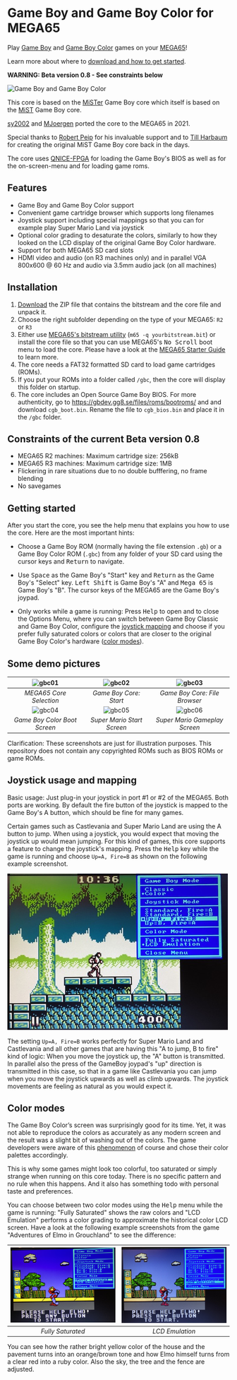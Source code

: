 Game Boy and Game Boy Color for MEGA65
======================================

Play [Game Boy](https://en.wikipedia.org/wiki/Game_Boy) and
[Game Boy Color](https://en.wikipedia.org/wiki/Game_Boy_Color) games on your
[MEGA65](https://mega65.org/)!

Learn more about where to [download and how to get started](#Installation).

**WARNING: Beta version 0.8 - See constraints below**

![Game Boy and Game Boy Color](doc/gb-and-gbc.jpg)

This core is based on the
[MiSTer](https://github.com/MiSTer-devel/Gameboy_MiSTer) Game Boy core which
itself is based on the
[MiST](https://github.com/mist-devel/gameboy) Game Boy core.

[sy2002](http://www.sy2002.de) and
[MJoergen](https://github.com/MJoergen) ported the core to the MEGA65 in 2021.

Special thanks to [Robert Peip](https://github.com/RobertPeip)
for his invaluable support and to [Till Harbaum](https://github.com/harbaum)
for creating the original MiST Game Boy core back in the days.

The core uses [QNICE-FPGA](https://github.com/sy2002/QNICE-FPGA) for
loading the Game Boy's BIOS as well as for the on-screen-menu and for
loading game roms.

Features
--------

* Game Boy and Game Boy Color support
* Convenient game cartridge browser which supports long filenames
* Joystick support including special mappings so that you can for example play
  Super Mario Land via joystick
* Optional color grading to desaturate the colors, similarly to how they
  looked on the LCD display of the original Game Boy Color hardware.
* Support for both MEGA65 SD card slots
* HDMI video and audio (on R3 machines only) and in parallel
  VGA 800x600 @ 60 Hz and audio via 3.5mm audio jack (on all machines)

Installation
------------

1. [Download](https://github.com/sy2002/gbc4mega65/releases/download/V0.8/bitstream-and-core.zip)
   the ZIP file that contains the bitstream and the core file and unpack it.
2. Choose the right subfolder depending on the type of your MEGA65:
   `R2` or `R3`
3. Either use [MEGA65's bitstream utility](https://github.com/MEGA65/mega65-tools)
   (`m65 -q yourbitstream.bit`) or install the core file so that you can use
   MEGA65's <kbd>No Scroll</kbd> boot menu to load the core.
   Please have a look at the
   [MEGA65 Starter Guide](https://files.mega65.org/news/MEGA65-Starter-Guide.pdf)
   to learn more.
4. The core needs a FAT32 formatted SD card to load game cartridges (ROMs).
5. If you put your ROMs into a folder called `/gbc`, then the core will
   display this folder on startup.
6. The core includes an Open Source Game Boy BIOS. For more authenticity,
   go to https://gbdev.gg8.se/files/roms/bootroms/ and and download
   `cgb_boot.bin`. Rename the file to `cgb_bios.bin` and place it in
   the `/gbc` folder.

Constraints of the current Beta version 0.8
--------------------------------------------

* MEGA65 R2 machines: Maximum cartridge size: 256kB
* MEGA65 R3 machines: Maximum cartridge size: 1MB
* Flickering in rare situations due to no double bufffering, no frame blending
* No savegames

Getting started
---------------

After you start the core, you see the help menu that explains you how to use
the core. Here are the most important hints:

* Choose a Game Boy ROM (normally having the file extension `.gb`) or a
  Game Boy Color ROM (`.gbc`) from any folder of your SD card using
  the cursor keys and <kbd>Return</kbd> to navigate.
  
* Use <kbd>Space</kbd> as the Game Boy's "Start" key and <kbd>Return</kbd>
  as the Game Boy's "Select" key. <kbd>Left Shift</kbd> is Game Boy's "A"
  and <kbd>Mega 65</kbd> is Game Boy's "B". The cursor keys of the MEGA65
  are the Game Boy's joypad.
  
* Only works while a game is running: Press <kbd>Help</kbd> to open and to
  close the Options Menu, where you can switch between Game Boy Classic and
  Game Boy Color, configure the
  [joystick mapping](#joystick-usage-and-mapping) and choose if you prefer
  fully saturated colors or colors that are closer to the original
  Game Boy Color's hardware ([color modes](#color-modes)).

Some demo pictures
------------------

| ![gbc01](doc/gbc01.jpg)      | ![gbc02](doc/gbc02.jpg)     | ![gbc03](doc/gbc03.jpg)       | 
|:----------------------------:|:---------------------------:|:-----------------------------:| 
| *MEGA65 Core Selection*      | *Game Boy Core: Start*      | *Game Boy Core: File Browser* |
| ![gbc04](doc/gbc04.jpg)      | ![gbc05](doc/gbc05.jpg)     | ![gbc06](doc/gbc06.jpg)       | 
| *Game Boy Color Boot Screen* | *Super Mario Start Screen*  | *Super Mario Gameplay Screen* |

Clarification: These screenshots are just for illustration purposes.
This repository does not contain any copyrighted ROMs
such as BIOS ROMs or game ROMs.

Joystick usage and mapping
--------------------------

Basic usage: Just plug-in your joystick in port #1 or #2 of the MEGA65. Both
ports are working. By default the fire button of the joystick is mapped to the
Game Boy's A button, which should be fine for many games.

Certain games such as Castlevania and Super Mario Land are using the A button
to jump. When using a joystick, you would expect that moving the joystick up
would mean jumping. For this kind of games, this core supports a feature to
change the joystick's mapping. Press the <kbd>Help</kbd> key while the game
is running and choose `Up=A, Fire=B` as shown on the following example
screenshot.

![gbc07](doc/gbc07.jpg)

The setting `Up=A, Fire=B` works perfectly for Super Mario Land and
Castlevania and all other games that are having this "A to jump, B to fire"
kind of logic: When you move the joystick up, the "A" button is
transmitted. In parallel also the press of the GameBoy joypad's
"up" direction is transmitted in this case, so that in a game like
Castlevania you can jump when you move the joystick upwards as
well as climb upwards. The joystick movements are feeling as natural as
you would expect it.

Color modes
-----------

The Game Boy Color’s screen was surprisingly good for its time. Yet, it was
not able to reproduce the colors as accurately as any modern screen and
the result was a slight bit of washing out of the colors. The game developers
were aware of this [phenomenon](https://web.archive.org/web/20210223205311/https://byuu.net/video/color-emulation/)
of course and chose their color palettes accordingly.

This is why some games might look too colorful, too saturated or simply
strange when running on this core today. There is no specific pattern and no
rule when this happens. And it also has something todo with personal taste
and preferences.

You can choose between two color modes using the <kbd>Help</kbd> menu while
the game is running: "Fully Saturated" shows the raw colors and "LCD Emulation"
performs a color grading to approximate the historical color LCD screen. Have
a look at the following example screenshots from the game "Adventures of Elmo
in Grouchland" to see the difference:

| ![gbc01](doc/gbc08.jpg)      | ![gbc02](doc/gbc09.jpg)     |
|:----------------------------:|:---------------------------:|
| *Fully Saturated*            | *LCD Emulation*             |

You can see how the rather bright yellow color of the house and the pavement
turns into an orange/brown tone and how Elmo himself turns from a clear red
into a ruby color. Also the sky, the tree and the fence are adjusted.
